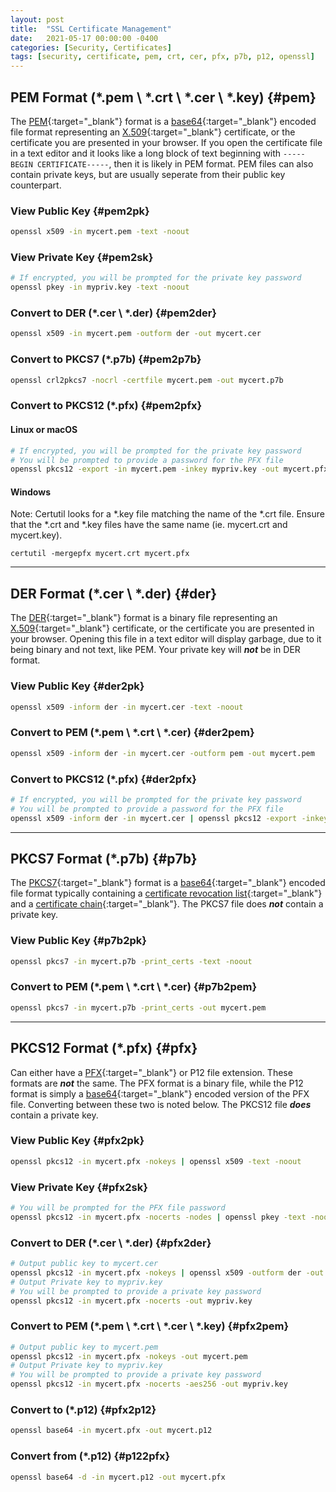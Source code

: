 ```yaml
---
layout: post
title:  "SSL Certificate Management"
date:   2021-05-17 00:00:00 -0400
categories: [Security, Certificates]
tags: [security, certificate, pem, crt, cer, pfx, p7b, p12, openssl]
---
```


## PEM Format (\*.pem \\ \*\.crt \\ \*\.cer \\ \*.key) {#pem}
The [PEM](https://datatracker.ietf.org/doc/html/rfc1421){:target="_blank"} format is a [base64](https://datatracker.ietf.org/doc/html/rfc4648#section-4){:target="_blank"} encoded file format representing an [X.509](https://datatracker.ietf.org/doc/html/rfc5280){:target="_blank"} certificate, or the certificate you are presented in your browser. If you open the certificate file in a text editor and it looks like a long block of text beginning with `-----BEGIN CERTIFICATE-----`, then it is likely in PEM format. PEM files can also contain private keys, but are usually seperate from their public key counterpart.
### View Public Key {#pem2pk}
```bash
openssl x509 -in mycert.pem -text -noout
```

### View Private Key {#pem2sk}
```bash
# If encrypted, you will be prompted for the private key password
openssl pkey -in mypriv.key -text -noout
```

### Convert to DER (\*.cer \\ \*.der) {#pem2der}
```bash
openssl x509 -in mycert.pem -outform der -out mycert.cer
```

### Convert to PKCS7 (\*.p7b) {#pem2p7b}
```bash
openssl crl2pkcs7 -nocrl -certfile mycert.pem -out mycert.p7b
```

### Convert to PKCS12 (\*.pfx) {#pem2pfx}
#### Linux or macOS
```bash
# If encrypted, you will be prompted for the private key password
# You will be prompted to provide a password for the PFX file
openssl pkcs12 -export -in mycert.pem -inkey mypriv.key -out mycert.pfx
```
#### Windows
Note: Certutil looks for a \*.key file matching the name of the \*.crt file. Ensure that the \*.crt and \*.key files have the same name (ie. mycert.crt and mycert.key).
```terminal
certutil -mergepfx mycert.crt mycert.pfx
```

---
## DER Format (\*.cer \\ \*.der) {#der}
The [DER](https://datatracker.ietf.org/doc/html/rfc1421){:target="_blank"} format is a binary file representing an [X.509](https://datatracker.ietf.org/doc/html/rfc5280){:target="_blank"} certificate, or the certificate you are presented in your browser. Opening this file in a text editor will display garbage, due to it being binary and not text, like PEM. Your private key will ***not*** be in DER format.
### View Public Key {#der2pk}
```bash
openssl x509 -inform der -in mycert.cer -text -noout
```

### Convert to PEM (\*.pem \\ \*\.crt \\ \*\.cer) {#der2pem}
```bash
openssl x509 -inform der -in mycert.cer -outform pem -out mycert.pem
```

### Convert to PKCS12 (\*.pfx) {#der2pfx}
```bash
# If encrypted, you will be prompted for the private key password
# You will be prompted to provide a password for the PFX file
openssl x509 -inform der -in mycert.cer | openssl pkcs12 -export -inkey mypriv.key -out mycert.pfx
```
---

## PKCS7 Format (\*.p7b) {#p7b}
The [PKCS7](https://datatracker.ietf.org/doc/html/rfc2315){:target="_blank"} format is a [base64](https://datatracker.ietf.org/doc/html/rfc4648#section-4){:target="_blank"} encoded file format typically containing a [certificate revocation list](https://en.wikipedia.org/wiki/Certificate_revocation_list){:target="_blank"} and a [certificate chain](https://knowledge.digicert.com/solution/SO16297.html){:target="_blank"}. The PKCS7 file does ***not*** contain a private key.

### View Public Key {#p7b2pk}
```bash
openssl pkcs7 -in mycert.p7b -print_certs -text -noout
```

### Convert to PEM (\*.pem \\ \*\.crt \\ \*\.cer) {#p7b2pem}
```bash
openssl pkcs7 -in mycert.p7b -print_certs -out mycert.pem
```

---
## PKCS12 Format (\*.pfx) {#pfx}
Can either have a [PFX](https://datatracker.ietf.org/doc/html/rfc7292){:target="_blank"} or P12 file extension. These formats are ***not*** the same. The PFX format is a binary file, while the P12 format is simply a [base64](https://datatracker.ietf.org/doc/html/rfc4648#section-4){:target="_blank"} encoded version of the PFX file. Converting between these two is noted below. The PKCS12 file ***does*** contain a private key.

### View Public Key {#pfx2pk}
```bash
openssl pkcs12 -in mycert.pfx -nokeys | openssl x509 -text -noout
```

### View Private Key {#pfx2sk}
```bash
# You will be prompted for the PFX file password
openssl pkcs12 -in mycert.pfx -nocerts -nodes | openssl pkey -text -noout
```

### Convert to DER (\*.cer \\ *.der) {#pfx2der}
```bash
# Output public key to mycert.cer
openssl pkcs12 -in mycert.pfx -nokeys | openssl x509 -outform der -out mycert.cer
# Output Private key to mypriv.key
# You will be prompted to provide a private key password
openssl pkcs12 -in mycert.pfx -nocerts -out mypriv.key
```

### Convert to PEM (\*.pem \\ \*\.crt \\ \*\.cer \\ \*.key) {#pfx2pem}
```bash
# Output public key to mycert.pem
openssl pkcs12 -in mycert.pfx -nokeys -out mycert.pem
# Output Private key to mypriv.key
# You will be prompted to provide a private key password
openssl pkcs12 -in mycert.pfx -nocerts -aes256 -out mypriv.key
```

### Convert to (\*.p12) {#pfx2p12}
```bash
openssl base64 -in mycert.pfx -out mycert.p12
```

### Convert from (\*.p12) {#p122pfx}
```bash
openssl base64 -d -in mycert.p12 -out mycert.pfx
```
